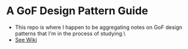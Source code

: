 # A GoF Design Pattern Guide
- This repo is where I happen to be aggregating notes on GoF design patterns that I'm in the process of studying.\
- [See Wiki](https://github.com/Zeppelin87/DesignPatternPlayground/wiki)
